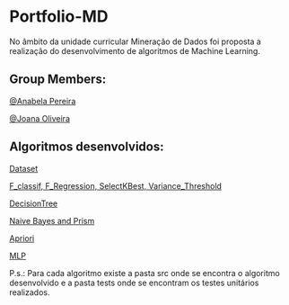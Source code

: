 # Portfolio-MD
No âmbito da unidade curricular Mineração de Dados foi proposta a realização do desenvolvimento de algoritmos de Machine Learning. 

## Group Members:
[@Anabela Pereira](https://github.com/alpereirinha)

[@Joana Oliveira](https://github.com/joanaaVO)

## Algoritmos desenvolvidos:
[Dataset](https://github.com/joanaaVO/Portfolio-MD/tree/main/TPC1)

[F_classif, F_Regression, SelectKBest, Variance_Threshold](https://github.com/joanaaVO/Portfolio-MD/tree/main/TPC2)

[DecisionTree](https://github.com/joanaaVO/Portfolio-MD/tree/main/TPC3)

[Naive Bayes and Prism](https://github.com/joanaaVO/Portfolio-MD/tree/main/TPC4)

[Apriori](https://github.com/joanaaVO/Portfolio-MD/tree/main/TPC5)

[MLP](https://github.com/joanaaVO/Portfolio-MD/tree/main/TPC6)


P.s.: Para cada algoritmo existe a pasta src onde se encontra o algoritmo desenvolvido e a pasta tests onde se encontram os testes unitários realizados.
